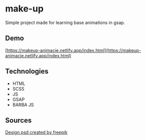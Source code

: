 # make-up
Simple project made for learning base animations in gsap.

## Demo
[https://makeup-animacje.netlify.app/index.html](https://makeup-animacje.netlify.app/index.html)

## Technologies
* HTML
* SCSS
* JS
* GSAP
* BARBA JS

## Sources
[Design psd created by freepik](https://www.freepik.com/psd/design)
